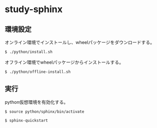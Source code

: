 study-sphinx
============

環境設定
--------

オンライン環境でインストールし、wheelパッケージをダウンロードする。

```sh
$ ./python/install.sh
```

オフライン環境でwheelパッケージからインストールする。

```sh
$ ./python/offline-install.sh
```


実行
----

python仮想環境を有効化する。

```sh
$ source python/sphinx/bin/activate
```

```sh
$ sphinx-quickstart
```
